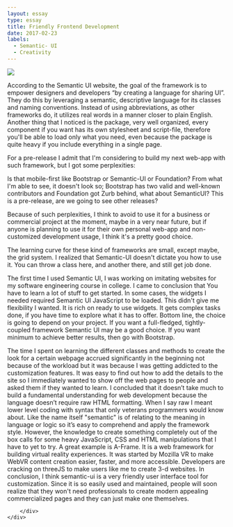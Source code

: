 ```yaml
---
layout: essay
type: essay
title: Friendly Frontend Development
date: 2017-02-23
labels:
  - Semantic- UI
  - Creativity
---
```


<div style="height:500px" class="ui middle aligned grid container">
    <div class="two column row ">
      <div class="column">
        <img class="item image" src="/images/must_have_development_tools.jpeg">
      </div>
      <div class="column">
        
According to the Semantic UI website, the goal of the framework is to empower designers and developers “by creating a language for sharing UI”. They do this by leveraging a semantic, descriptive language for its classes and naming conventions. Instead of using abbreviations, as other frameworks do, it utilizes real words in a manner closer to plain English.
Another thing that I noticed is the package, very well organized, every component if you want has its own stylesheet and script-file, therefore you'll be able to load only what you need, even because the package is quite heavy if you include everything in a single page.

For a pre-release I admit that I'm considering to build my next web-app with such framework, but I got some perplexities:

Is that mobile-first like Bootstrap or Semantic-UI or Foundation? From what I'm able to see, it doesn't look so;
Bootstrap has two valid and well-known contributors and Foundation got Zurb behind, what about SemanticUI? This is a pre-release, are we going to see other releases?

Because of such perplexities, I think to avoid to use it for a business or commercial project at the moment, maybe in a very near future, but if anyone is planning to use it for their own personal web-app and non-customized development usage, I think it's a pretty good choice.

The learning curve for these kind of frameworks are small, except maybe, the grid system. I realized that Semantic-UI doesn't dictate you how to use it. You can throw a class here, and another there, and still get job done.

The first time I used Semantic UI, I was working on imitating websites for my software engineering course in college. I came to conclusion that You have to learn a lot of stuff to get started. In some cases, the widgets I needed required Semantic UI JavaScript to be loaded. This didn't give me flexibility I wanted. It is rich on ready to use widgets. It gets complex tasks done, if you have time to explore what it has to offer.
Bottom line, the choice is going to depend on your project. If you want a full-fledged, tightly-coupled framework Semantic UI may be a good choice. If you want minimum to achieve better results, then go with Bootstrap.

The time I spent on learning the different classes and methods to create the look for a certain webpage accrued significantly in the beginning not because of the workload but it was because I was getting addicted to the customization features. It was easy to find out how to add the details to the site so I immediately wanted to show off the web pages to people and asked them if they wanted to learn. I concluded that it doesn’t take much to build a fundamental understanding for web development because the language doesn’t require raw HTML formatting. When I say raw I meant lower level coding with syntax that only veterans programmers would know about. Like the name itself "semantic" is of relating to the meaning in language or logic so it’s easy to comprehend and apply the framework style. However, the knowledge to create something completely out of the box calls for some heavy JavaScript, CSS and HTML manipulations that I have to yet to try. A great example is A-Frame. It is a web framework for building virtual reality experiences. It was started by Mozilla VR to make WebVR content creation easier, faster, and more accessible. Developers are cracking on threeJS to make users like me to create 3-d websites. In conclusion, I think semantic-ui is a very friendly user interface tool for customization. Since it is so easily used and maintained, people will soon realize that they won't need professionals to create modern appealing commercialized pages and they can just make one themselves. 

 		</div>
    </div>
  </div>


